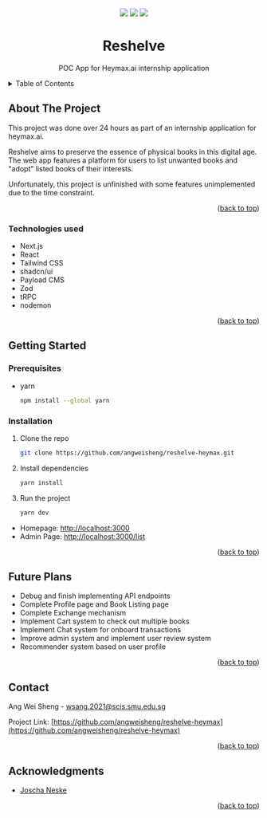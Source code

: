 <a name="readme-top"></a>



<!-- PROJECT LOGO -->
<br />
<div align="center">
<image src='images/heymax2.png'></image>
<image src='images/heymax1.png'></image>
<image src='images/heymax3.png'></image>
<h1 align="center">Reshelve</h1>

  <p align="center">
    POC App for Heymax.ai internship application
    <br />


</div>



<!-- TABLE OF CONTENTS -->
<details>
  <summary>Table of Contents</summary>
  <ol>
    <li>
      <a href="#about-the-project">About The Project</a>
      <ul>
        <li><a href="#technologies-used">Technologies Used</a></li>
      </ul>
    </li>
    <li>
      <a href="#getting-started">Getting Started</a>
      <ul>
        <li><a href="#prerequisites">Prerequisites</a></li>
        <li><a href="#installation">Installation</a></li>
      </ul>
    </li>
    <li><a href="#usage">Usage</a></li>
    <li><a href="#roadmap">Roadmap</a></li>
    <li><a href="#contact">Contact</a></li>
    <li><a href="#acknowledgments">Acknowledgments</a></li>
  </ol>
</details>



<!-- ABOUT THE PROJECT -->
## About The Project
This project was done over 24 hours as part of an internship application for heymax.ai.

Reshelve aims to preserve the essence of physical books in this digital age. The web app features a platform for users to list unwanted books and "adopt" listed books of their interests.

Unfortunately, this project is unfinished with some features unimplemented due to the time constraint.


<p align="right">(<a href="#readme-top">back to top</a>)</p>



### Technologies used

* Next.js
* React
* Tailwind CSS
* shadcn/ui
* Payload CMS
* Zod
* tRPC
* nodemon


<p align="right">(<a href="#readme-top">back to top</a>)</p>



<!-- GETTING STARTED -->
## Getting Started


### Prerequisites

* yarn
  ```sh
  npm install --global yarn
  ```

### Installation

1. Clone the repo
   ```sh
   git clone https://github.com/angweisheng/reshelve-heymax.git
   ```
2. Install dependencies
   ```sh
   yarn install
   ```
3. Run the project
   ```sh
   yarn dev
   ```

- Homepage: [http://localhost:3000](http://localhost:3000)
- Admin Page: [http://localhost:3000/list](http://localhost:3000/list)


<p align="right">(<a href="#readme-top">back to top</a>)</p>



<!-- USAGE EXAMPLES -->
## Future Plans

- Debug and finish implementing API endpoints
- Complete Profile page and Book Listing page
- Complete Exchange mechanism
- Implement Cart system to check out multiple books
- Implement Chat system for onboard transactions
- Improve admin system and implement user review system
- Recommender system based on user profile


<p align="right">(<a href="#readme-top">back to top</a>)</p>



<!-- CONTACT -->
## Contact

Ang Wei Sheng - wsang.2021@scis.smu.edu.sg

Project Link: [https://github.com/angweisheng/reshelve-heymax](https://github.com/angweisheng/reshelve-heymax)

<p align="right">(<a href="#readme-top">back to top</a>)</p>



<!-- ACKNOWLEDGMENTS -->
## Acknowledgments

* [Joscha Neske](https://github.com/joschan21)

<p align="right">(<a href="#readme-top">back to top</a>)</p>



<!-- MARKDOWN LINKS & IMAGES -->
<!-- https://www.markdownguide.org/basic-syntax/#reference-style-links -->
[contributors-shield]: https://img.shields.io/github/contributors/github_username/repo_name.svg?style=for-the-badge
[contributors-url]: https://github.com/github_username/repo_name/graphs/contributors
[forks-shield]: https://img.shields.io/github/forks/github_username/repo_name.svg?style=for-the-badge
[forks-url]: https://github.com/github_username/repo_name/network/members
[stars-shield]: https://img.shields.io/github/stars/github_username/repo_name.svg?style=for-the-badge
[stars-url]: https://github.com/github_username/repo_name/stargazers
[issues-shield]: https://img.shields.io/github/issues/github_username/repo_name.svg?style=for-the-badge
[issues-url]: https://github.com/github_username/repo_name/issues
[license-shield]: https://img.shields.io/github/license/github_username/repo_name.svg?style=for-the-badge
[license-url]: https://github.com/github_username/repo_name/blob/master/LICENSE.txt
[linkedin-shield]: https://img.shields.io/badge/-LinkedIn-black.svg?style=for-the-badge&logo=linkedin&colorB=555
[linkedin-url]: https://linkedin.com/in/linkedin_username
[product-screenshot]: images/screenshot.png
[Next.js]: https://img.shields.io/badge/next.js-000000?style=for-the-badge&logo=nextdotjs&logoColor=white
[Next-url]: https://nextjs.org/
[React.js]: https://img.shields.io/badge/React-20232A?style=for-the-badge&logo=react&logoColor=61DAFB
[React-url]: https://reactjs.org/
[Vue.js]: https://img.shields.io/badge/Vue.js-35495E?style=for-the-badge&logo=vuedotjs&logoColor=4FC08D
[Vue-url]: https://vuejs.org/
[Angular.io]: https://img.shields.io/badge/Angular-DD0031?style=for-the-badge&logo=angular&logoColor=white
[Angular-url]: https://angular.io/
[Svelte.dev]: https://img.shields.io/badge/Svelte-4A4A55?style=for-the-badge&logo=svelte&logoColor=FF3E00
[Svelte-url]: https://svelte.dev/
[Laravel.com]: https://img.shields.io/badge/Laravel-FF2D20?style=for-the-badge&logo=laravel&logoColor=white
[Laravel-url]: https://laravel.com
[Bootstrap.com]: https://img.shields.io/badge/Bootstrap-563D7C?style=for-the-badge&logo=bootstrap&logoColor=white
[Bootstrap-url]: https://getbootstrap.com
[JQuery.com]: https://img.shields.io/badge/jQuery-0769AD?style=for-the-badge&logo=jquery&logoColor=white
[JQuery-url]: https://jquery.com 
